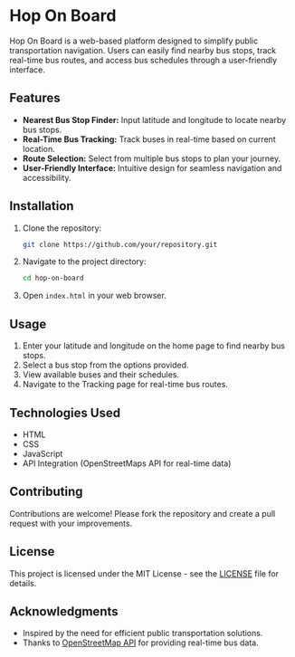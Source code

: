 # Hop On Board

Hop On Board is a web-based platform designed to simplify public transportation navigation. Users can easily find nearby bus stops, track real-time bus routes, and access bus schedules through a user-friendly interface.

## Features

- **Nearest Bus Stop Finder:** Input latitude and longitude to locate nearby bus stops.
- **Real-Time Bus Tracking:** Track buses in real-time based on current location.
- **Route Selection:** Select from multiple bus stops to plan your journey.
- **User-Friendly Interface:** Intuitive design for seamless navigation and accessibility.

## Installation

1. Clone the repository:

   ```bash
   git clone https://github.com/your/repository.git
   ```

2. Navigate to the project directory:

   ```bash
   cd hop-on-board
   ```

3. Open `index.html` in your web browser.

## Usage

1. Enter your latitude and longitude on the home page to find nearby bus stops.
2. Select a bus stop from the options provided.
3. View available buses and their schedules.
4. Navigate to the Tracking page for real-time bus routes.

## Technologies Used

- HTML
- CSS
- JavaScript
- API Integration (OpenStreetMaps API for real-time data)

## Contributing

Contributions are welcome! Please fork the repository and create a pull request with your improvements.

## License

This project is licensed under the MIT License - see the [LICENSE](LICENSE) file for details.

## Acknowledgments

- Inspired by the need for efficient public transportation solutions.
- Thanks to [OpenStreetMap API]([https://www.nextbus.com](https://www.openstreetmap.org/#map=4/21.84/82.79)) for providing real-time bus data.
